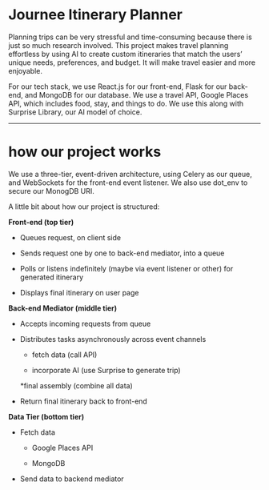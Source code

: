 # Journee Itinerary Planner

Planning trips can be very stressful and time-consuming because there is just so much research involved. This project makes travel planning effortless by using AI to create custom itineraries that match the users’ unique needs, preferences, and budget. It will make travel easier and more enjoyable. 

For our tech stack, we use React.js for our front-end, Flask for our back-end, and MongoDB for our database. We use a travel API, Google Places API, which includes food, stay, and things to do. We use this along with Surprise Library, our AI model of choice.

---

# how our project works
We use a three-tier, event-driven architecture, using Celery as our queue, and WebSockets for the front-end event listener. We also use dot_env to secure our MonogDB URI.

A little bit about how our project is structured: 



**Front-end (top tier)**

* Queues request, on client side 

* Sends request one by one to back-end mediator, into a queue 

* Polls or listens indefinitely (maybe via event listener or other) for generated itinerary 

* Displays final itinerary on user page 


**Back-end Mediator (middle tier)**

* Accepts incoming requests from queue 

* Distributes tasks asynchronously across event channels 

  * fetch data (call API) 

  * incorporate AI (use Surprise to generate trip) 

  *final assembly (combine all data) 

* Return final itinerary back to front-end 

 

**Data Tier (bottom tier)**

* Fetch data  

  * Google Places API 

  * MongoDB 

* Send data to backend mediator 
